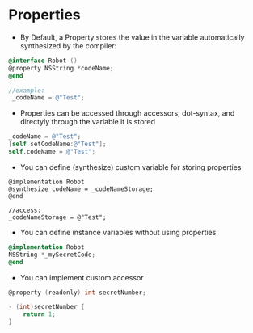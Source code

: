 # Properties

- By Default, a Property stores the value in the variable automatically synthesized by the compiler:
```objectivec
@interface Robot ()
@property NSString *codeName;
@end

//example:
 _codeName = @"Test";
```
- Properties can be accessed through accessors, dot-syntax, and directyly through the variable it is stored
```objectivec
_codeName = @"Test";
[self setCodeName:@"Test"];
self.codeName = @"Test";
```
- You can define (synthesize) custom variable for storing properties
```
@implementation Robot
@synthesize codeName = _codeNameStorage;
@end

//access:
_codeNameStorage = @"Test";
```
- You can define instance variables without using properties
```objectivec
@implementation Robot
NSString *_mySecretCode;
@end
```
- You can implement custom accessor
```objectivec
@property (readonly) int secretNumber;

- (int)secretNumber {
    return 1;
}
```
